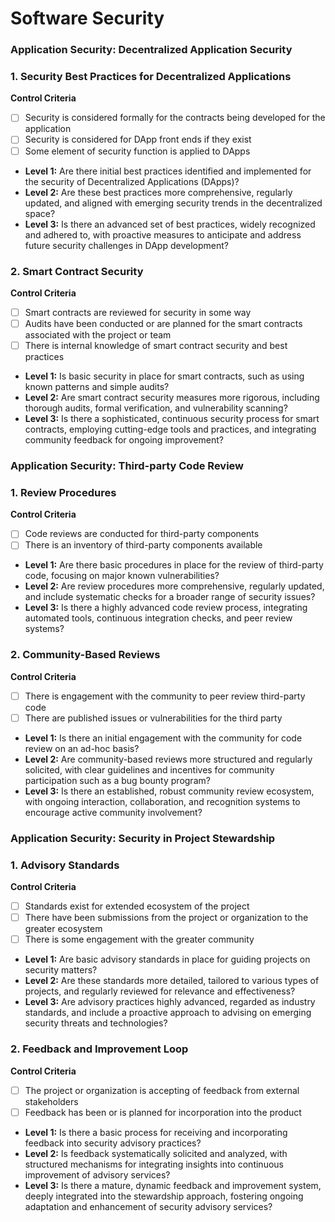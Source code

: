 # Software Security

### Application Security: Decentralized Application Security

### 1. Security Best Practices for Decentralized Applications

**Control Criteria**

- [ ]  Security is considered formally for the contracts being developed for the application
- [ ]  Security is considered for DApp front ends if they exist
- [ ]  Some element of security function is applied to DApps
- **Level 1:** Are there initial best practices identified and implemented for the security of Decentralized Applications (DApps)?
- **Level 2:** Are these best practices more comprehensive, regularly updated, and aligned with emerging security trends in the decentralized space?
- **Level 3:** Is there an advanced set of best practices, widely recognized and adhered to, with proactive measures to anticipate and address future security challenges in DApp development?

### 2. Smart Contract Security

**Control Criteria**

- [ ]  Smart contracts are reviewed for security in some way
- [ ]  Audits have been conducted or are planned for the smart contracts associated with the project or team
- [ ]  There is internal knowledge of smart contract security and best practices
- **Level 1:** Is basic security in place for smart contracts, such as using known patterns and simple audits?
- **Level 2:** Are smart contract security measures more rigorous, including thorough audits, formal verification, and vulnerability scanning?
- **Level 3:** Is there a sophisticated, continuous security process for smart contracts, employing cutting-edge tools and practices, and integrating community feedback for ongoing improvement?

### Application Security: Third-party Code Review

### 1. Review Procedures

**Control Criteria**

- [ ]  Code reviews are conducted for third-party components
- [ ]  There is an inventory of third-party components available
- **Level 1:** Are there basic procedures in place for the review of third-party code, focusing on major known vulnerabilities?
- **Level 2:** Are review procedures more comprehensive, regularly updated, and include systematic checks for a broader range of security issues?
- **Level 3:** Is there a highly advanced code review process, integrating automated tools, continuous integration checks, and peer review systems?

### 2. Community-Based Reviews

**Control Criteria**

- [ ]  There is engagement with the community to peer review third-party code
- [ ]  There are published issues or vulnerabilities for the third party
- **Level 1:** Is there an initial engagement with the community for code review on an ad-hoc basis?
- **Level 2:** Are community-based reviews more structured and regularly solicited, with clear guidelines and incentives for community participation such as a bug bounty program?
- **Level 3:** Is there an established, robust community review ecosystem, with ongoing interaction, collaboration, and recognition systems to encourage active community involvement?

### Application Security: Security in Project Stewardship

### 1. Advisory Standards

**Control Criteria**

- [ ]  Standards exist for extended ecosystem of the project
- [ ]  There have been submissions from the project or organization to the greater ecosystem
- [ ]  There is some engagement with the greater community
- **Level 1:** Are basic advisory standards in place for guiding projects on security matters?
- **Level 2:** Are these standards more detailed, tailored to various types of projects, and regularly reviewed for relevance and effectiveness?
- **Level 3:** Are advisory practices highly advanced, regarded as industry standards, and include a proactive approach to advising on emerging security threats and technologies?

### 2. Feedback and Improvement Loop

**Control Criteria**

- [ ]  The project or organization is accepting of feedback from external stakeholders
- [ ]  Feedback has been or is planned for incorporation into the product
- **Level 1:** Is there a basic process for receiving and incorporating feedback into security advisory practices?
- **Level 2:** Is feedback systematically solicited and analyzed, with structured mechanisms for integrating insights into continuous improvement of advisory services?
- **Level 3:** Is there a mature, dynamic feedback and improvement system, deeply integrated into the stewardship approach, fostering ongoing adaptation and enhancement of security advisory services?
